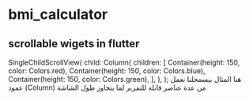 # bmi_calculator

scrollable wigets in flutter 
----------------------------------------
SingleChildScrollView(
  child: Column(
    children: [
      Container(height: 150, color: Colors.red),
      Container(height: 150, color: Colors.blue),
      Container(height: 150, color: Colors.green),
    ],
  ),
);
هنا المثال بيسمحلنا نعمل  عمود (Column) من عدة عناصر قابلة  للتمرير لما يتجاوز طول الشاشة 
